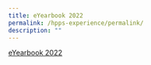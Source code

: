 ```yaml
---
title: eYearbook 2022
permalink: /hpps-experience/permalink/
description: ""
---
```

[eYearbook 2022](https://fliphtml5.com/read/obrr/phcl/index.html)